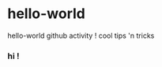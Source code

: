 # hello-world
hello-world github activity ! cool tips 'n tricks

<h3> hi ! </h3>
<h2><a href="https://guides.github.com/activities/hello-world/> hello-world activity! </a> <h2>
